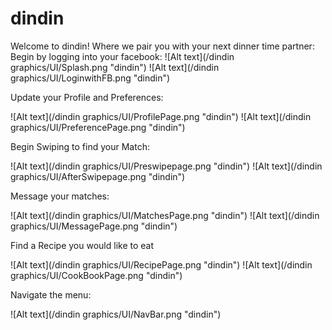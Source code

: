 # dindin

Welcome to dindin! Where we pair you with your next dinner time partner:
Begin by logging into your facebook:
![Alt text](/dindin graphics/UI/Splash.png "dindin")
![Alt text](/dindin graphics/UI/LoginwithFB.png "dindin")

Update your Profile and Preferences:

![Alt text](/dindin graphics/UI/ProfilePage.png "dindin")
![Alt text](/dindin graphics/UI/PreferencePage.png "dindin")

Begin Swiping to find your Match:

![Alt text](/dindin graphics/UI/Preswipepage.png "dindin")
![Alt text](/dindin graphics/UI/AfterSwipepage.png "dindin")

Message your matches:

![Alt text](/dindin graphics/UI/MatchesPage.png "dindin")
![Alt text](/dindin graphics/UI/MessagePage.png "dindin")

Find a Recipe you would like to eat

![Alt text](/dindin graphics/UI/RecipePage.png "dindin")
![Alt text](/dindin graphics/UI/CookBookPage.png "dindin")


Navigate the menu:

![Alt text](/dindin graphics/UI/NavBar.png "dindin")
